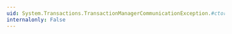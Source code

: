 ```yaml
---
uid: System.Transactions.TransactionManagerCommunicationException.#ctor(System.String)
internalonly: False
---
```

